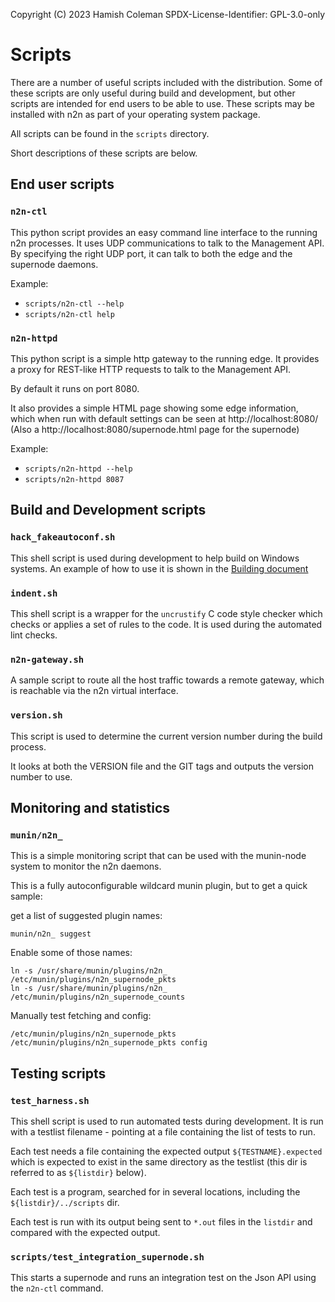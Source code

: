 Copyright (C) 2023 Hamish Coleman
SPDX-License-Identifier: GPL-3.0-only

# Scripts

There are a number of useful scripts included with the distribution.
Some of these scripts are only useful during build and development, but
other scripts are intended for end users to be able to use.  These scripts
may be installed with n2n as part of your operating system package.

All scripts can be found in the `scripts` directory.

Short descriptions of these scripts are below.

## End user scripts

### `n2n-ctl`

This python script provides an easy command line interface to the running
n2n processes.  It uses UDP communications to talk to the Management API.
By specifying the right UDP port, it can talk to both the edge and the
supernode daemons.

Example:
- `scripts/n2n-ctl --help`
- `scripts/n2n-ctl help`

### `n2n-httpd`

This python script is a simple http gateway to the running edge.  It provides
a proxy for REST-like HTTP requests to talk to the Management API.

By default it runs on port 8080.

It also provides a simple HTML page showing some edge information, which when
run with default settings can be seen at http://localhost:8080/ (Also
a http://localhost:8080/supernode.html page for the supernode)

Example:
- `scripts/n2n-httpd --help`
- `scripts/n2n-httpd 8087`

## Build and Development scripts

### `hack_fakeautoconf.sh`

This shell script is used during development to help build on Windows
systems.  An example of how to use it is shown in
the [Building document](Building.md)

### `indent.sh`

This shell script is a wrapper for the `uncrustify` C code style checker
which checks or applies a set of rules to the code.  It is used during
the automated lint checks.

### `n2n-gateway.sh`

A sample script to route all the host traffic towards a remote gateway,
which is reachable via the n2n virtual interface.

### `version.sh`

This script is used to determine the current version number during the
build process.

It looks at both the VERSION file and the GIT tags and outputs the
version number to use.

## Monitoring and statistics

### `munin/n2n_`

This is a simple monitoring script that can be used with the munin-node
system to monitor the n2n daemons.

This is a fully autoconfigurable wildcard munin plugin, but to get a quick
sample:

get a list of suggested plugin names:
```
munin/n2n_ suggest
```

Enable some of those names:

```
ln -s /usr/share/munin/plugins/n2n_ /etc/munin/plugins/n2n_supernode_pkts
ln -s /usr/share/munin/plugins/n2n_ /etc/munin/plugins/n2n_supernode_counts
```

Manually test fetching and config:

```
/etc/munin/plugins/n2n_supernode_pkts
/etc/munin/plugins/n2n_supernode_pkts config
```

## Testing scripts

### `test_harness.sh`

This shell script is used to run automated tests during development.  It is
run with a testlist filename - pointing at a file containing the list of
tests to run.

Each test needs a file containing the expected output `${TESTNAME}.expected`
which is expected to exist in the same directory as the testlist (this dir is
referred to as `${listdir}` below).

Each test is a program, searched for in several locations, including the
`${listdir}/../scripts` dir.

Each test is run with its output being sent to `*.out` files in the `listdir`
and compared with the expected output.

### `scripts/test_integration_supernode.sh`

This starts a supernode and runs an integration test on the Json API using
the `n2n-ctl` command.
